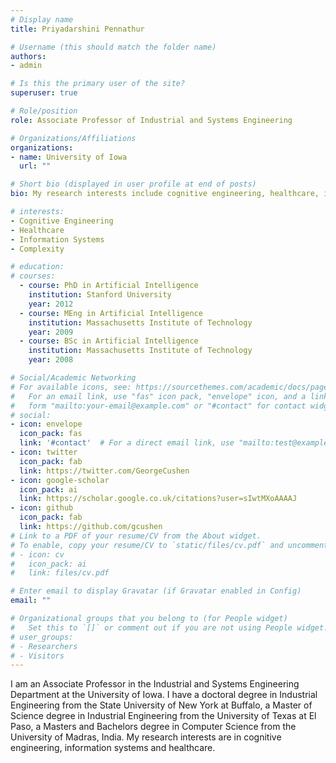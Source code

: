 ```yaml
---
# Display name
title: Priyadarshini Pennathur

# Username (this should match the folder name)
authors:
- admin

# Is this the primary user of the site?
superuser: true

# Role/position
role: Associate Professor of Industrial and Systems Engineering

# Organizations/Affiliations
organizations:
- name: University of Iowa
  url: ""

# Short bio (displayed in user profile at end of posts)
bio: My research interests include cognitive engineering, healthcare, information systems and complexity.

# interests:
- Cognitive Engineering
- Healthcare
- Information Systems
- Complexity

# education:
# courses:
  - course: PhD in Artificial Intelligence
    institution: Stanford University
    year: 2012
  - course: MEng in Artificial Intelligence
    institution: Massachusetts Institute of Technology
    year: 2009
  - course: BSc in Artificial Intelligence
    institution: Massachusetts Institute of Technology
    year: 2008

# Social/Academic Networking
# For available icons, see: https://sourcethemes.com/academic/docs/page-builder/#icons
#   For an email link, use "fas" icon pack, "envelope" icon, and a link in the
#   form "mailto:your-email@example.com" or "#contact" for contact widget.
# social:
- icon: envelope
  icon_pack: fas
  link: '#contact'  # For a direct email link, use "mailto:test@example.org".
- icon: twitter
  icon_pack: fab
  link: https://twitter.com/GeorgeCushen
- icon: google-scholar
  icon_pack: ai
  link: https://scholar.google.co.uk/citations?user=sIwtMXoAAAAJ
- icon: github
  icon_pack: fab
  link: https://github.com/gcushen
# Link to a PDF of your resume/CV from the About widget.
# To enable, copy your resume/CV to `static/files/cv.pdf` and uncomment the lines below.
# - icon: cv
#   icon_pack: ai
#   link: files/cv.pdf

# Enter email to display Gravatar (if Gravatar enabled in Config)
email: ""

# Organizational groups that you belong to (for People widget)
#   Set this to `[]` or comment out if you are not using People widget.
# user_groups:
# - Researchers
# - Visitors
---
```


I am an Associate Professor in the Industrial and Systems Engineering Department at the University of Iowa. I have a doctoral degree in Industrial Engineering from the State University of New York at Buffalo, a Master of Science degree in Industrial Engineering from the University of Texas at El Paso, a Masters and Bachelors degree in Computer Science from the University of Madras, India. My research interests are in cognitive engineering, information systems and healthcare.

